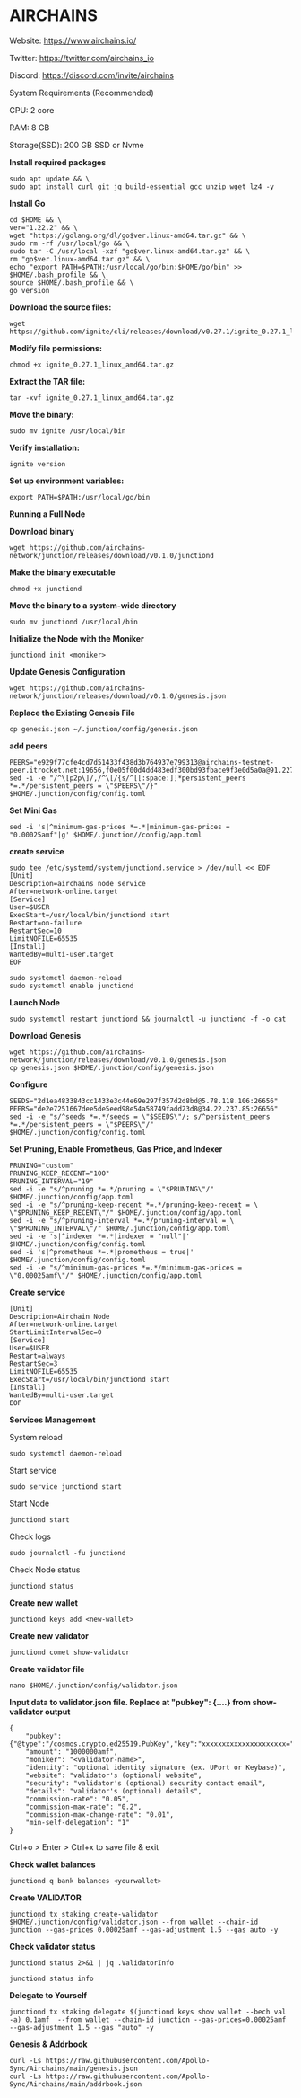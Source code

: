 # AIRCHAINS

Website: https://www.airchains.io/

Twitter: https://twitter.com/airchains_io

Discord: https://discord.com/invite/airchains

System Requirements (Recommended)

CPU: 2 core

RAM: 8 GB

Storage(SSD): 200 GB SSD or Nvme

**Install required packages**
```
sudo apt update && \
sudo apt install curl git jq build-essential gcc unzip wget lz4 -y
```

**Install Go**
```
cd $HOME && \
ver="1.22.2" && \
wget "https://golang.org/dl/go$ver.linux-amd64.tar.gz" && \
sudo rm -rf /usr/local/go && \
sudo tar -C /usr/local -xzf "go$ver.linux-amd64.tar.gz" && \
rm "go$ver.linux-amd64.tar.gz" && \
echo "export PATH=$PATH:/usr/local/go/bin:$HOME/go/bin" >> $HOME/.bash_profile && \
source $HOME/.bash_profile && \
go version
```
**Download the source files:**
```
wget https://github.com/ignite/cli/releases/download/v0.27.1/ignite_0.27.1_linux_amd64.tar.gz
```

**Modify file permissions:**
```
chmod +x ignite_0.27.1_linux_amd64.tar.gz
```

**Extract the TAR file:**
```
tar -xvf ignite_0.27.1_linux_amd64.tar.gz
```

**Move the binary:**
```
sudo mv ignite /usr/local/bin
```

**Verify installation:**
```
ignite version
```

**Set up environment variables:**
```
export PATH=$PATH:/usr/local/go/bin
```


**Running a Full Node**



**Download binary**
```
wget https://github.com/airchains-network/junction/releases/download/v0.1.0/junctiond
```

**Make the binary executable**
```
chmod +x junctiond
```

**Move the binary to a system-wide directory**
```
sudo mv junctiond /usr/local/bin
```

**Initialize the Node with the Moniker**
```
junctiond init <moniker>
```

**Update Genesis Configuration**
```
wget https://github.com/airchains-network/junction/releases/download/v0.1.0/genesis.json
```

**Replace the Existing Genesis File**
```
cp genesis.json ~/.junction/config/genesis.json
```

**add peers**
```
PEERS="e929f77cfe4cd7d51433f438d3b764937e799313@airchains-testnet-peer.itrocket.net:19656,f0e05f00d4dd483edf300bd93fbace9f3e0d5a0a@91.227.33.18:19656,5880ddf4518b061c111ae6bf07b1ef76ef2a42af@158.220.100.154:26656,8997abdef4363d7225390d4f6fd1cc1dde15f4d9@65.21.221.110:63656,e00222e8db843c99acafe0a6dc0aebd3a95e813f@65.108.233.73:19656,859485b13c2d8ab3888ffc11d1c506d78f681317@5.9.116.21:26756,d5ded9ed366f251a59c85f84ed1fa825cceb0d97@[2a01:4f8:221:158e::2]:13656,0d03e79ef79687421ac6f4b1ddd6add67dd2d6a0@65.109.83.40:28156,0305205b9c2c76557381ed71ac23244558a51099@162.55.65.162:26656,2cac83c991358faf89f0c1bb40d94563609e00d9@65.109.84.33:26756,84230c0e2f9a1e0dbd96dea52b9b90209be0478b@65.109.92.163:1020"
sed -i -e "/^\[p2p\]/,/^\[/{s/^[[:space:]]*persistent_peers *=.*/persistent_peers = \"$PEERS\"/}" $HOME/.junction/config/config.toml
```

**Set Mini Gas**
```
sed -i 's|^minimum-gas-prices *=.*|minimum-gas-prices = "0.00025amf"|g' $HOME/.junction//config/app.toml
```

**create service**
```
sudo tee /etc/systemd/system/junctiond.service > /dev/null << EOF
[Unit]
Description=airchains node service
After=network-online.target
[Service]
User=$USER
ExecStart=/usr/local/bin/junctiond start
Restart=on-failure
RestartSec=10
LimitNOFILE=65535
[Install]
WantedBy=multi-user.target
EOF

sudo systemctl daemon-reload
sudo systemctl enable junctiond
```

**Launch Node**
```
sudo systemctl restart junctiond && journalctl -u junctiond -f -o cat
```



















**Download Genesis**
```
wget https://github.com/airchains-network/junction/releases/download/v0.1.0/genesis.json
cp genesis.json $HOME/.junction/config/genesis.json
```

**Configure**
```
SEEDS="2d1ea4833843cc1433e3c44e69e297f357d2d8bd@5.78.118.106:26656"
PEERS="de2e7251667dee5de5eed98e54a58749fadd23d8@34.22.237.85:26656"
sed -i -e "s/^seeds *=.*/seeds = \"$SEEDS\"/; s/^persistent_peers *=.*/persistent_peers = \"$PEERS\"/" $HOME/.junction/config/config.toml
```

**Set Pruning, Enable Prometheus, Gas Price, and Indexer**
```
PRUNING="custom"
PRUNING_KEEP_RECENT="100"
PRUNING_INTERVAL="19"
sed -i -e "s/^pruning *=.*/pruning = \"$PRUNING\"/" $HOME/.junction/config/app.toml
sed -i -e "s/^pruning-keep-recent *=.*/pruning-keep-recent = \
\"$PRUNING_KEEP_RECENT\"/" $HOME/.junction/config/app.toml
sed -i -e "s/^pruning-interval *=.*/pruning-interval = \
\"$PRUNING_INTERVAL\"/" $HOME/.junction/config/app.toml
sed -i -e 's|^indexer *=.*|indexer = "null"|' $HOME/.junction/config/config.toml
sed -i 's|^prometheus *=.*|prometheus = true|' $HOME/.junction/config/config.toml
sed -i -e "s/^minimum-gas-prices *=.*/minimum-gas-prices = \"0.00025amf\"/" $HOME/.junction/config/app.toml
```

**Create service**
```sudo tee /etc/systemd/system/junctiond.service > /dev/null << EOF
[Unit]
Description=Airchain Node
After=network-online.target
StartLimitIntervalSec=0
[Service]
User=$USER
Restart=always
RestartSec=3
LimitNOFILE=65535
ExecStart=/usr/local/bin/junctiond start
[Install]
WantedBy=multi-user.target
EOF
```

**Services Management**

System reload
```
sudo systemctl daemon-reload
```

Start service
```
sudo service junctiond start
```

Start Node
```
junctiond start
```

Check logs
```
sudo journalctl -fu junctiond
```

Check Node status
```
junctiond status
```

**Create new wallet**
```
junctiond keys add <new-wallet>
```

**Create new validator**
```
junctiond comet show-validator
```

**Create validator file**
```
nano $HOME/.junction/config/validator.json
```

**Input data to validator.json file. Replace at "pubkey": {....} from show-validator output**
```
{
	"pubkey": {"@type":"/cosmos.crypto.ed25519.PubKey","key":"xxxxxxxxxxxxxxxxxxxxx="},
	"amount": "1000000amf",
	"moniker": "<validator-name>",
	"identity": "optional identity signature (ex. UPort or Keybase)",
	"website": "validator's (optional) website",
	"security": "validator's (optional) security contact email",
	"details": "validator's (optional) details",
	"commission-rate": "0.05",
	"commission-max-rate": "0.2",
	"commission-max-change-rate": "0.01",
	"min-self-delegation": "1"
}
```
Ctrl+o > Enter > Ctrl+x to save file & exit

**Check wallet balances**
```
junctiond q bank balances <yourwallet>
```

**Create VALIDATOR**
```
junctiond tx staking create-validator $HOME/.junction/config/validator.json --from wallet --chain-id junction --gas-prices 0.00025amf --gas-adjustment 1.5 --gas auto -y
```

**Check validator status**
```
junctiond status 2>&1 | jq .ValidatorInfo
```

```
junctiond status info
```

**Delegate to Yourself**
```
junctiond tx staking delegate $(junctiond keys show wallet --bech val -a) 0.1amf  --from wallet --chain-id junction --gas-prices=0.00025amf  --gas-adjustment 1.5 --gas "auto" -y 
```

**Genesis & Addrbook**
```
curl -Ls https://raw.githubusercontent.com/Apollo-Sync/Airchains/main/genesis.json
curl -Ls https://raw.githubusercontent.com/Apollo-Sync/Airchains/main/addrbook.json
```







